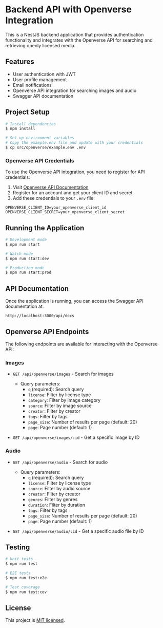# Backend API with Openverse Integration

This is a NestJS backend application that provides authentication functionality and integrates with the Openverse API for searching and retrieving openly licensed media.

## Features

- User authentication with JWT
- User profile management
- Email notifications
- Openverse API integration for searching images and audio
- Swagger API documentation

## Project Setup

```bash
# Install dependencies
$ npm install

# Set up environment variables
# Copy the example.env file and update with your credentials
$ cp src/openverse/example.env .env
```

### Openverse API Credentials

To use the Openverse API integration, you need to register for API credentials:

1. Visit [Openverse API Documentation](https://api.openverse.org/v1/#tag/auth)
2. Register for an account and get your client ID and secret
3. Add these credentials to your `.env` file:

```
OPENVERSE_CLIENT_ID=your_openverse_client_id
OPENVERSE_CLIENT_SECRET=your_openverse_client_secret
```

## Running the Application

```bash
# Development mode
$ npm run start

# Watch mode
$ npm run start:dev

# Production mode
$ npm run start:prod
```

## API Documentation

Once the application is running, you can access the Swagger API documentation at:

```
http://localhost:3000/api/docs
```

## Openverse API Endpoints

The following endpoints are available for interacting with the Openverse API:

### Images

- `GET /api/openverse/images` - Search for images
  - Query parameters:
    - `q` (required): Search query
    - `license`: Filter by license type
    - `category`: Filter by image category
    - `source`: Filter by image source
    - `creator`: Filter by creator
    - `tags`: Filter by tags
    - `page_size`: Number of results per page (default: 20)
    - `page`: Page number (default: 1)

- `GET /api/openverse/images/:id` - Get a specific image by ID

### Audio

- `GET /api/openverse/audio` - Search for audio
  - Query parameters:
    - `q` (required): Search query
    - `license`: Filter by license type
    - `source`: Filter by audio source
    - `creator`: Filter by creator
    - `genres`: Filter by genres
    - `duration`: Filter by duration
    - `tags`: Filter by tags
    - `page_size`: Number of results per page (default: 20)
    - `page`: Page number (default: 1)

- `GET /api/openverse/audio/:id` - Get a specific audio file by ID

## Testing

```bash
# Unit tests
$ npm run test

# E2E tests
$ npm run test:e2e

# Test coverage
$ npm run test:cov
```

## License

This project is [MIT licensed](LICENSE).